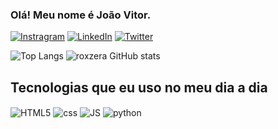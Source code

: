 ### Olá! Meu nome é João Vitor.

[![Instragram](https://img.shields.io/badge/Instagram-E4405F?style=for-the-badge&logo=instagram&logoColor=white)](https://www.instagram.com/joao_iotti/)
[![LinkedIn](https://img.shields.io/badge/LinkedIn-0077B5?style=for-the-badge&logo=linkedin&logoColor=white)](https://www.linkedin.com/in/joaovitoriotti/)
[![Twitter](https://img.shields.io/badge/Twitter-1DA1F2?style=for-the-badge&logo=twitter&logoColor=white)](https://www.linkedin.com/in/joaovitoriotti/)

![Top Langs](https://github-readme-stats.vercel.app/api/top-langs/?username=roxzera&size_weight=0.2&count_weight=0.2&theme=merko)
![roxzera GitHub stats](https://github-readme-stats.vercel.app/api?username=roxzera&show_icons=true&theme=merko)

## Tecnologias que eu uso no meu dia a dia

<div style="display: inline_block">
    <img align="center" alt="HTML5" src="https://img.shields.io/badge/HTML5-E34F26?style=for-the-badge&logo=html5&logoColor=white"/>
    <img align="center" alt="css" src="https://img.shields.io/badge/CSS3-1572B6?style=for-the-badge&logo=css3&logoColor=white"/>
    <img align="center" alt="JS" src="https://img.shields.io/badge/JavaScript-323330?style=for-the-badge&logo=javascript&logoColor=F7DF1E"/>
    <img align="center" alt="python" src="	https://img.shields.io/badge/Ruby-CC342D?style=for-the-badge&logo=ruby&logoColor=white"/>
    
</br>
